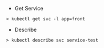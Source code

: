 - Get Service

```shell
> kubectl get svc -l app=front
```

- Describe

```shell
> kubectl describe svc service-test
```

